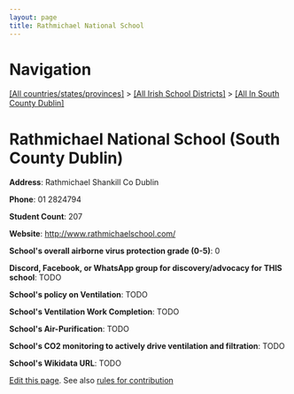 ```yaml
---
layout: page
title: Rathmichael National School
---
```

# Navigation

[[All countries/states/provinces]](../../..) > [[All Irish School Districts]](../..) > [[All In South County Dublin]](..)

# Rathmichael National School (South County Dublin)

**Address**: Rathmichael Shankill Co Dublin

**Phone**: 01 2824794

**Student Count**: 207

**Website**: <http://www.rathmichaelschool.com/>

**School's overall airborne virus protection grade (0-5)**: 0

**Discord, Facebook, or WhatsApp group for discovery/advocacy for THIS school**: TODO

**School's policy on Ventilation**: TODO

**School's Ventilation Work Completion**: TODO

**School's Air-Purification**: TODO

**School's CO2 monitoring to actively drive ventilation and filtration**: TODO

**School's Wikidata URL**: TODO


[Edit this page](https://github.com/ventilate-schools/Ireland/edit/main/./Dublin_South_County_Dublin/Rathmichael_National_School.md). See also [rules for contribution](../../../contribution-rules/)